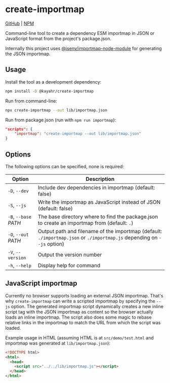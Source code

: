 # create-importmap

[GitHub] | [NPM]

Command-line tool to create a dependency ESM importmap in JSON or JavaScript format from the project's package.json.

Internally this project uses [@jsenv/importmap-node-module] for generating the JSON importmap.

## Usage

Install the tool as a development dependency:

```sh
npm install -D @kayahr/create-importmap
```

Run from command-line:

```sh
npx create-importmap --out lib/importmap.json
```

Run from package.json (run with `npm run importmap`):

```json
"scripts": {
    "importmap": "create-importmap --out lib/importmap.json"
}
```

## Options

The following options can be specified, none is required:

Option               |Description
---------------------|------------------------------------------------------------------------------------------------------------------------
<nobr>`-D`, `--dev`</nobr>       | Include dev dependencies in importmap (default: false)
<nobr>`-S`, `--js`</nobr>        | Write the importmap as JavaScript instead of JSON (default: false)
<nobr>`-B`, `--base` *PATH*</nobr> | The base directory where to find the package.json to create an importmap from (default: `.`)
<nobr>`-O`, `--out` *PATH*</nobr>  | Output path and filename of the importmap (default: `./importmap.json` or `./importmap.js` depending on `--js` option)
<nobr>`-V`, `--version`</nobr>   | Output the version number
<nobr>`-h`, `--help`</nobr>      | Display help for command

## JavaScript importmap

Currently no browser supports loading an external JSON importmap. That's why `create-importmap` can write a scripted importmap by specifying the `--js` option. The generated importmap script dynamically creates a new inline script tag with the JSON importmap as content so the browser actually loads an inline importmap. The script also does some magic to rebase relative links in the importmap to match the URL from which the script was loaded.

Example usage in HTML (assuming HTML is at `src/demo/test.html` and importmap was generated at `lib/importmap.json`):


```html
<!DOCTYPE html>
<html>
  <head>
    <script src="../../lib/importmap.js"></script>
  </head>
</html>
```

[GitHub]: https://github.com/kayahr/create-importmap
[NPM]: https://www.npmjs.com/package/@kayahr/create-importmap
[@jsenv/importmap-node-module]: https://www.npmjs.com/package/@jsenv/importmap-node-module
